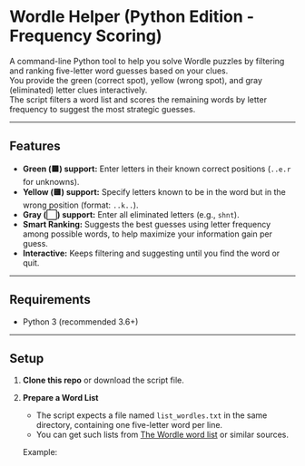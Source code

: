 # Wordle Helper (Python Edition - Frequency Scoring)

A command-line Python tool to help you solve Wordle puzzles by filtering and ranking five-letter word guesses based on your clues.  
You provide the green (correct spot), yellow (wrong spot), and gray (eliminated) letter clues interactively.  
The script filters a word list and scores the remaining words by letter frequency to suggest the most strategic guesses.

---

## Features

- **Green (🟩) support:** Enter letters in their known correct positions (`..e.r` for unknowns).
- **Yellow (🟨) support:** Specify letters known to be in the word but in the wrong position (format: `..k..`).
- **Gray (⬜) support:** Enter all eliminated letters (e.g., `shnt`).
- **Smart Ranking:** Suggests the best guesses using letter frequency among possible words, to help maximize your information gain per guess.
- **Interactive:** Keeps filtering and suggesting until you find the word or quit.

---

## Requirements

- Python 3 (recommended 3.6+)

---

## Setup

1. **Clone this repo** or download the script file.

2. **Prepare a Word List**

   - The script expects a file named `list_wordles.txt` in the same directory, containing one five-letter word per line.
   - You can get such lists from [The Wordle word list](https://github.com/tabatkins/wordle-list) or similar sources.

   Example:
